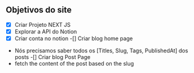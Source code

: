 ## Objetivos do site
-[x] Criar Projeto NEXT JS
-[x] Explorar a API do Notion
-[x] Criar conta no notion
-[] Criar blog home page

- Nós precisamos saber todos os [Titles, Slug, Tags, PublishedAt] dos posts
-[] Criar blog Post Page
- fetch the content of the post based on the slug
